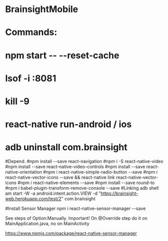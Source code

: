 # BrainsightMobile
# Commands:
# npm start -- --reset-cache
# lsof -i :8081
# kill -9 <pid>
# react-native run-android / ios
# adb uninstall com.brainsight

#Depend.
#npm install --save react-navigation
#npm i -S react-native-video
#npm install --save react-native-video-controls
#npm install --save react-native-orientation
#npm i react-native-simple-radio-button --save
#npm i react-native-vector-icons --save && react-native link react-native-vector-icons
#npm i react-native-elements --save
#npm install --save round-to
#npm i babel-plugin-transform-remove-console --save
#Linking
adb shell am start -W -a android.intent.action.VIEW -d "https://brainsight-web.herokuapp.com/test/2" com.brainsight

#Install Sensor Manager
npm i react-native-sensor-manager --save

See steps of Option:Manually.
Important! On @Override step do it on MainApplication.java, no on MainActivity

https://www.npmjs.com/package/react-native-sensor-manager
